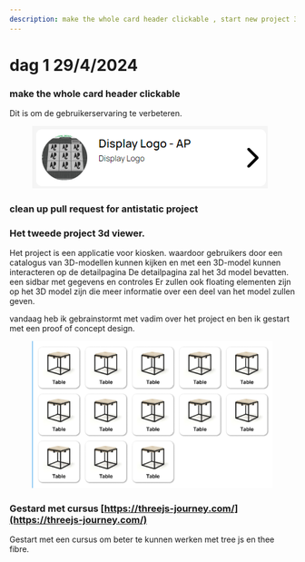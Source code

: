 ```yaml
---
description: make the whole card header clickable , start new project 3d viewer ,
---
```


# dag 1 29/4/2024

### make the whole card header clickable&#x20;

Dit is om de gebruikerservaring te verbeteren.

<figure><img src="../.gitbook/assets/image (25).png" alt=""><figcaption></figcaption></figure>

### clean up pull request for antistatic project

### Het tweede project 3d viewer.&#x20;

Het project is een applicatie voor kiosken. waardoor gebruikers door een catalogus van 3D-modellen kunnen kijken en met een 3D-model kunnen interacteren op de detailpagina De detailpagina zal het 3d model bevatten. een sidbar met gegevens en controles Er zullen ook floating elementen zijn  op het 3D model zijn die meer informatie over een deel van het model zullen geven.

vandaag heb ik gebrainstormt met vadim over het project en ben ik gestart met een proof of concept design.

<figure><img src="../.gitbook/assets/image (1).png" alt=""><figcaption></figcaption></figure>

### Gestard met cursus [https://threejs-journey.com/](https://threejs-journey.com/)

&#x20;Gestart met een cursus om beter te kunnen werken met tree js en thee fibre.&#x20;
